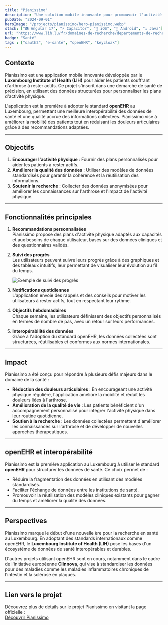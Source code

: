 ```yaml
---
title: "Pianissimo"
description: "Une solution mobile innovante pour promouvoir l'activité physique personnalisée chez les patients souffrant d'arthrose."
pubDate: "2024-09-01"
heroImage: "/projects/pianissimo/hero-pianissimo.webp"
stack: ["🅰️ Angular 17", "⚡ Capacitor", "📱 iOS", "🤖 Android", "☕ Java"]
url: "https://www.lih.lu/fr/domaines-de-recherche/departements-de-recherche/departement-sante-precision/activite-physique-sport-sante/pianissimo/"
badge: "Santé"
tags : ["oauth2", "e-santé", "openEHR", "keycloak"]
---
```


## Contexte

Pianissimo est une application mobile innovante développée par le **Luxembourg Institute of Health (LIH)** pour aider les patients souffrant d'arthrose à rester actifs. Ce projet s'inscrit dans une démarche de santé de précision, en utilisant des données structurées pour personnaliser les plans d'activité physique.

L'application est la première à adopter le standard **openEHR** au Luxembourg, permettant une meilleure interopérabilité des données de santé et une qualité accrue des informations collectées. Pianissimo vise à améliorer la mobilité des patients tout en réduisant les douleurs articulaires grâce à des recommandations adaptées.

---

## Objectifs

1. **Encourager l'activité physique** : Fournir des plans personnalisés pour aider les patients à rester actifs.
2. **Améliorer la qualité des données** : Utiliser des modèles de données standardisés pour garantir la cohérence et la réutilisation des informations.
3. **Soutenir la recherche** : Collecter des données anonymisées pour améliorer les connaissances sur l'arthrose et l'impact de l'activité physique.

---

## Fonctionnalités principales

1. **Recommandations personnalisées**  
   Pianissimo propose des plans d'activité physique adaptés aux capacités et aux besoins de chaque utilisateur, basés sur des données cliniques et des questionnaires validés.

2. **Suivi des progrès**  
   Les utilisateurs peuvent suivre leurs progrès grâce à des graphiques et des tableaux intuitifs, leur permettant de visualiser leur évolution au fil du temps.

   ![Exemple de suivi des progrès](/projects/pianissimo/track-progress.webp)

3. **Notifications quotidiennes**  
   L'application envoie des rappels et des conseils pour motiver les utilisateurs à rester actifs, tout en respectant leur rythme.

4. **Objectifs hebdomadaires**  
   Chaque semaine, les utilisateurs définissent des objectifs personnalisés en termes de nombre de pas, avec un retour sur leurs performances.

5. **Interopérabilité des données**  
   Grâce à l'adoption du standard openEHR, les données collectées sont structurées, réutilisables et conformes aux normes internationales.

---

## Impact

Pianissimo a été conçu pour répondre à plusieurs défis majeurs dans le domaine de la santé :

- **Réduction des douleurs articulaires** : En encourageant une activité physique régulière, l'application améliore la mobilité et réduit les douleurs liées à l'arthrose.
- **Amélioration de la qualité de vie** : Les patients bénéficient d'un accompagnement personnalisé pour intégrer l'activité physique dans leur routine quotidienne.
- **Soutien à la recherche** : Les données collectées permettent d'améliorer les connaissances sur l'arthrose et de développer de nouvelles approches thérapeutiques.

---

## openEHR et interopérabilité

Pianissimo est la première application au Luxembourg à utiliser le standard **openEHR** pour structurer les données de santé. Ce choix permet de :

- Réduire la fragmentation des données en utilisant des modèles standardisés.
- Faciliter l'échange de données entre les institutions de santé.
- Promouvoir la réutilisation des modèles cliniques existants pour gagner du temps et améliorer la qualité des données.

---

## Perspectives

Pianissimo marque le début d'une nouvelle ère pour la recherche en santé au Luxembourg. En adoptant des standards internationaux comme openEHR, le **Luxembourg Institute of Health (LIH)** pose les bases d'un écosystème de données de santé interopérables et durables.

D'autres projets utilisant openEHR sont en cours, notamment dans le cadre de l'initiative européenne **Clinnova**, qui vise à standardiser les données pour des maladies comme les maladies inflammatoires chroniques de l'intestin et la sclérose en plaques.

---

## Lien vers le projet

Découvrez plus de détails sur le projet Pianissimo en visitant la page officielle :  
[Découvrir Pianissimo](https://www.lih.lu/fr/domaines-de-recherche/departements-de-recherche/departement-sante-precision/activite-physique-sport-sante/pianissimo/)